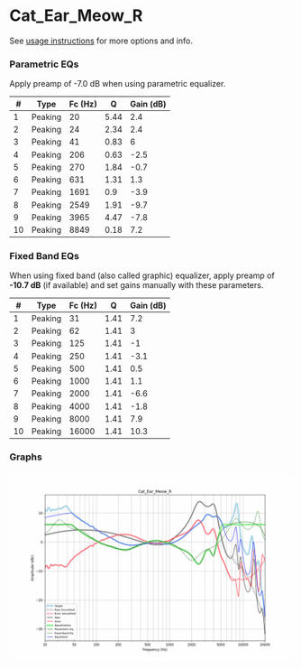 # Cat_Ear_Meow_R
See [usage instructions](https://github.com/jaakkopasanen/AutoEq#usage) for more options and info.

### Parametric EQs
Apply preamp of -7.0 dB when using parametric equalizer.

|   # | Type    |   Fc (Hz) |    Q |   Gain (dB) |
|-----|---------|-----------|------|-------------|
|   1 | Peaking |        20 | 5.44 |         2.4 |
|   2 | Peaking |        24 | 2.34 |         2.4 |
|   3 | Peaking |        41 | 0.83 |         6   |
|   4 | Peaking |       206 | 0.63 |        -2.5 |
|   5 | Peaking |       270 | 1.84 |        -0.7 |
|   6 | Peaking |       631 | 1.31 |         1.3 |
|   7 | Peaking |      1691 | 0.9  |        -3.9 |
|   8 | Peaking |      2549 | 1.91 |        -9.7 |
|   9 | Peaking |      3965 | 4.47 |        -7.8 |
|  10 | Peaking |      8849 | 0.18 |         7.2 |

### Fixed Band EQs
When using fixed band (also called graphic) equalizer, apply preamp of **-10.7 dB** (if available) and set gains manually with these parameters.

|   # | Type    |   Fc (Hz) |    Q |   Gain (dB) |
|-----|---------|-----------|------|-------------|
|   1 | Peaking |        31 | 1.41 |         7.2 |
|   2 | Peaking |        62 | 1.41 |         3   |
|   3 | Peaking |       125 | 1.41 |        -1   |
|   4 | Peaking |       250 | 1.41 |        -3.1 |
|   5 | Peaking |       500 | 1.41 |         0.5 |
|   6 | Peaking |      1000 | 1.41 |         1.1 |
|   7 | Peaking |      2000 | 1.41 |        -6.6 |
|   8 | Peaking |      4000 | 1.41 |        -1.8 |
|   9 | Peaking |      8000 | 1.41 |         7.9 |
|  10 | Peaking |     16000 | 1.41 |        10.3 |

### Graphs
![](./Cat_Ear_Meow_R.png)
